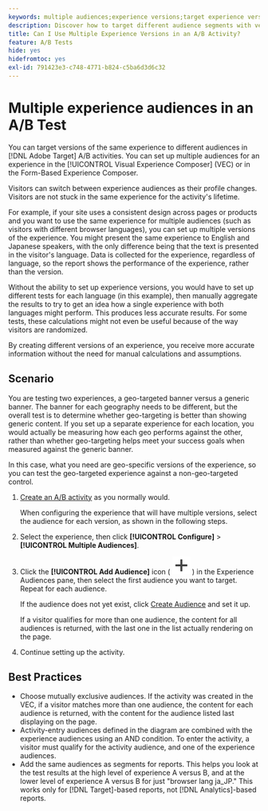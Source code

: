 ```yaml
---
keywords: multiple audiences;experience versions;target experience versions
description: Discover how to target different audience segments with versions of the same experience in A/B activities.
title: Can I Use Multiple Experience Versions in an A/B Activity?
feature: A/B Tests
hide: yes
hidefromtoc: yes
exl-id: 791423e3-c748-4771-b824-c5ba6d3d6c32
---
```

# Multiple experience audiences in an A/B Test

You can target versions of the same experience to different audiences in [!DNL Adobe Target] A/B activities. You can set up multiple audiences for an experience in the [!UICONTROL Visual Experience Composer] (VEC) or in the Form-Based Experience Composer.

Visitors can switch between experience audiences as their profile changes. Visitors are not stuck in the same experience for the activity's lifetime.

For example, if your site uses a consistent design across pages or products and you want to use the same experience for multiple audiences (such as visitors with different browser languages), you can set up multiple versions of the experience. You might present the same experience to English and Japanese speakers, with the only difference being that the text is presented in the visitor's language. Data is collected for the experience, regardless of language, so the report shows the performance of the experience, rather than the version.

Without the ability to set up experience versions, you would have to set up different tests for each language (in this example), then manually aggregate the results to try to get an idea how a single experience with both languages might perform. This produces less accurate results. For some tests, these calculations might not even be useful because of the way visitors are randomized.

By creating different versions of an experience, you receive more accurate information without the need for manual calculations and assumptions.

## Scenario

You are testing two experiences, a geo-targeted banner versus a generic banner. The banner for each geography needs to be different, but the overall test is to determine whether geo-targeting is better than showing generic content. If you set up a separate experience for each location, you would actually be measuring how each geo performs against the other, rather than whether geo-targeting helps meet your success goals when measured against the generic banner.

In this case, what you need are geo-specific versions of the experience, so you can test the geo-targeted experience against a non-geo-targeted control. 

1. [Create an A/B activity](/help/main/c-activities/t-test-ab/t-test-create-ab/test-create-ab.md) as you normally would.

   When configuring the experience that will have multiple versions, select the audience for each version, as shown in the following steps. 
   
1. Select the experience, then click **[!UICONTROL Configure]** > **[!UICONTROL Multiple Audiences]**.

1. Click the **[!UICONTROL Add Audience]** icon ( ![Add icon](/help/main/assets/icons/Add.svg) ) in the Experience Audiences pane, then select the first audience you want to target. Repeat for each audience.

   If the audience does not yet exist, click [Create Audience](/help/main/c-target/c-audiences/create-audience.md#task_E18BD77A9A8F4ED0AC50569F94556558) and set it up.

   If a visitor qualifies for more than one audience, the content for all audiences is returned, with the last one in the list actually rendering on the page.

1. Continue setting up the activity.

## Best Practices

* Choose mutually exclusive audiences. If the activity was created in the VEC, if a visitor matches more than one audience, the content for each audience is returned, with the content for the audience listed last displaying on the page. 
* Activity-entry audiences defined in the diagram are combined with the experience audiences using an AND condition. To enter the activity, a visitor must qualify for the activity audience, and one of the experience audiences. 
* Add the same audiences as segments for reports. This helps you look at the test results at the high level of experience A versus B, and at the lower level of experience A versus B for just "browser lang ja_JP." This works only for [!DNL Target]-based reports, not [!DNL Analytics]-based reports.
